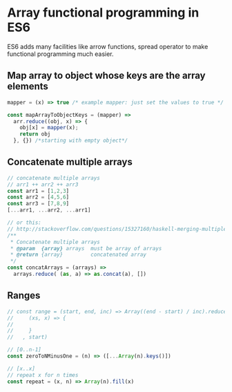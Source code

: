 # Array functional programming in ES6

ES6 adds many facilities like arrow functions, spread operator to make functional programming much easier.

## Map array to object whose keys are the array elements
```js
mapper = (x) => true /* example mapper: just set the values to true */

const mapArrayToObjectKeys = (mapper) =>
  arr.reduce((obj, x) => {
    obj[x] = mapper(x);
    return obj
  }, {}) /*starting with empty object*/
```

## Concatenate multiple arrays
```js
// concatenate multiple arrays
// arr1 ++ arr2 ++ arr3
const arr1 = [1,2,3]
const arr2 = [4,5,6]
const arr3 = [7,8,9]
[...arr1, ...arr2, ...arr1]

// or this:
// http://stackoverflow.com/questions/15327160/haskell-merging-multiple-lists
/**
 * Concatenate multiple arrays
 * @param  {array} arrays  must be array of arrays
 * @return {array}         concatenated array
 */
const concatArrays = (arrays) =>
  arrays.reduce( (as, a) => as.concat(a), [])
```

## Ranges
```js
// const range = (start, end, inc) => Array((end - start) / inc).reduce(
//     (xs, x) => {
//       
//     }
//   , start)

// [0..n-1]
const zeroToNMinusOne = (n) => ([...Array(n).keys()])

// [x..x]
// repeat x for n times
const repeat = (x, n) => Array(n).fill(x)
```
